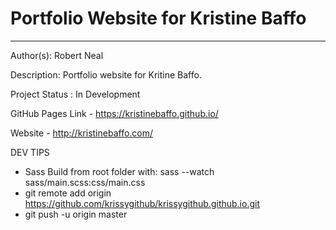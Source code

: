 # Portfolio Website for Kristine Baffo 

---

Author(s): Robert Neal 

Description: Portfolio website for Kritine Baffo. 

Project Status : In Development

GitHub Pages Link - https://kristinebaffo.github.io/

Website - http://kristinebaffo.com/

DEV TIPS 
- Sass Build from root folder with: sass --watch sass/main.scss:css/main.css
- git remote add origin https://github.com/krissygithub/krissygithub.github.io.git
- git push -u origin master
